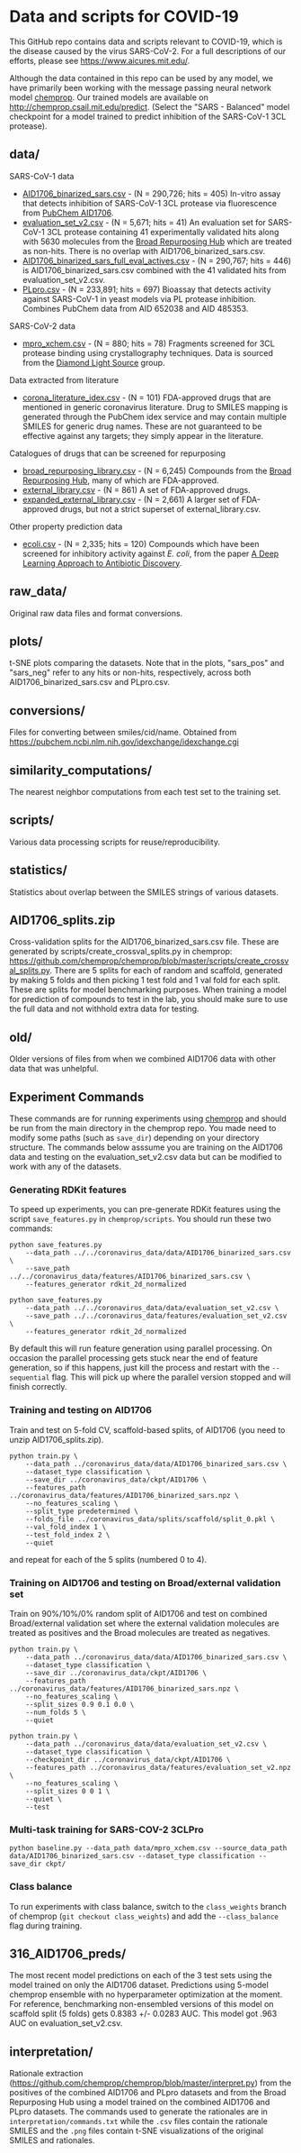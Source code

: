 # Data and scripts for COVID-19

This GitHub repo contains data and scripts relevant to COVID-19, which is the disease caused by the virus SARS-CoV-2. For a full descriptions of our efforts, please see https://www.aicures.mit.edu/.

Although the data contained in this repo can be used by any model, we have primarily been working with the message passing neural network model [chemprop](https://github.com/chemprop/chemprop). Our trained models are available on http://chemprop.csail.mit.edu/predict. (Select the "SARS - Balanced" model checkpoint for a model trained to predict inhibition of the SARS-CoV-1 3CL protease).

## data/

SARS-CoV-1 data
- [AID1706_binarized_sars.csv](https://github.com/yangkevin2/coronavirus_data/blob/master/data/AID1706_binarized_sars.csv) - (N = 290,726; hits = 405) In-vitro assay that detects inhibition of SARS-CoV-1 3CL protease via fluorescence from [PubChem AID1706](https://pubchem.ncbi.nlm.nih.gov/bioassay/1706).
- [evaluation_set_v2.csv](https://github.com/yangkevin2/coronavirus_data/blob/master/data/evaluation_set_v2.csv) - (N = 5,671; hits = 41) An evaluation set for SARS-CoV-1 3CL protease containing 41 experimentally validated hits along with 5630 molecules from the [Broad Repurposing Hub](https://www.broadinstitute.org/drug-repurposing-hub) which are treated as non-hits. There is no overlap with AID1706_binarized_sars.csv.
- [AID1706_binarized_sars_full_eval_actives.csv](https://github.com/yangkevin2/coronavirus_data/blob/master/data/AID1706_binarized_sars_full_eval_actives.csv) - (N = 290,767; hits = 446) is AID1706_binarized_sars.csv combined with the 41 validated hits from evaluation_set_v2.csv.
- [PLpro.csv](https://github.com/yangkevin2/coronavirus_data/blob/master/data/PLpro.csv) - (N = 233,891; hits = 697) Bioassay that detects activity against SARS-CoV-1 in yeast models via PL protease inhibition. Combines PubChem data from AID 652038 and AID 485353.

SARS-CoV-2 data
- [​mpro_xchem.csv](https://github.com/yangkevin2/coronavirus_data/blob/master/data/mpro_xchem.csv) - (N = 880; hits = 78) Fragments screened for 3CL protease binding using crystallography techniques. Data is sourced from the [Diamond Light Source](https://www.diamond.ac.uk/covid-19/for-scientists/Main-protease-structure-and-XChem.html) group.

​Data extracted from literature
- [corona_literature_idex.csv](https://github.com/yangkevin2/coronavirus_data/blob/master/data/corona_literature_idex.csv) - (N = 101) FDA-approved drugs that are mentioned in generic coronavirus literature. Drug to SMILES mapping is generated through the PubChem idex service and may contain multiple SMILES for generic drug names. These are not guaranteed to be effective against any targets; they simply appear in the literature.

​Catalogues of drugs that can be screened for repurposing
- [broad_repurposing_library.csv](https://github.com/yangkevin2/coronavirus_data/blob/master/data/broad_repurposing_library.csv) - (N = 6,245) Compounds from the [Broad Repurposing Hub](https://www.broadinstitute.org/drug-repurposing-hub), many of which are FDA-approved.
- [external_library.csv](https://github.com/yangkevin2/coronavirus_data/blob/master/data/external_library.csv) - (N = 861) A set of FDA-approved drugs.
- [expanded_external_library.csv](https://github.com/yangkevin2/coronavirus_data/blob/master/data/expanded_external_library.csv) - (N = 2,661) A larger set of FDA-approved drugs, but not a strict superset of external_library.csv.

Other property prediction data
- [ecoli.csv](https://github.com/yangkevin2/coronavirus_data/blob/master/data/ecoli.csv) - (N = 2,335; hits = 120) Compounds which have been screened for inhibitory activity against *E. coli*, from the paper [A Deep Learning Approach to Antibiotic Discovery](https://www.cell.com/cell/fulltext/S0092-8674(20)30102-1).

## raw_data/
Original raw data files and format conversions. 

## plots/
t-SNE plots comparing the datasets. Note that in the plots, "sars_pos" and "sars_neg" refer to any hits or non-hits, respectively, across both AID1706_binarized_sars.csv and PLpro.csv.

## conversions/
Files for converting between smiles/cid/name. Obtained from https://pubchem.ncbi.nlm.nih.gov/idexchange/idexchange.cgi

## similarity_computations/ 
The nearest neighbor computations from each test set to the training set. 

## scripts/ 
Various data processing scripts for reuse/reproducibility.

## statistics/ 
Statistics about overlap between the SMILES strings of various datasets.

## AID1706_splits.zip
Cross-validation splits for the AID1706_binarized_sars.csv file. These are generated by scripts/create_crossval_splits.py in chemprop: https://github.com/chemprop/chemprop/blob/master/scripts/create_crossval_splits.py. There are 5 splits for each of random and scaffold, generated by making 5 folds and then picking 1 test fold and 1 val fold for each split. These are splits for model benchmarking purposes. When training a model for prediction of compounds to test in the lab, you should make sure to use the full data and not withhold extra data for testing. 

## old/
Older versions of files from when we combined AID1706 data with other data that was unhelpful. 

## Experiment Commands

These commands are for running experiments using [chemprop](https://github.com/chemprop/chemprop) and should be run from the main directory in the chemprop repo. You made need to modify some paths (such as `save_dir`) depending on your directory structure. The commands below asssume you are training on the AID1706 data and testing on the evaluation_set_v2.csv data but can be modified to work with any of the datasets.

### Generating RDKit features

To speed up experiments, you can pre-generate RDKit features using the script `save_features.py` in `chemprop/scripts`. You should run these two commands:

```
python save_features.py
    --data_path ../../coronavirus_data/data/AID1706_binarized_sars.csv \
    --save_path ../../coronavirus_data/features/AID1706_binarized_sars.csv \
    --features_generator rdkit_2d_normalized
```

```
python save_features.py
    --data_path ../../coronavirus_data/data/evaluation_set_v2.csv \
    --save_path ../../coronavirus_data/features/evaluation_set_v2.csv \
    --features_generator rdkit_2d_normalized
```

By default this will run feature generation using parallel processing. On occasion the parallel processing gets stuck near the end of feature generation, so if this happens, just kill the process and restart with the `--sequential` flag. This will pick up where the parallel version stopped and will finish correctly.


### Training and testing on AID1706

Train and test on 5-fold CV, scaffold-based splits, of AID1706 (you need to unzip AID1706_splits.zip).

```
python train.py \
    --data_path ../coronavirus_data/data/AID1706_binarized_sars.csv \
    --dataset_type classification \
    --save_dir ../coronavirus_data/ckpt/AID1706 \
    --features_path ../coronavirus_data/features/AID1706_binarized_sars.npz \
    --no_features_scaling \
    --split_type predetermined \
    --folds_file ../coronavirus_data/splits/scaffold/split_0.pkl \
    --val_fold_index 1 \
    --test_fold_index 2 \
    --quiet
```

and repeat for each of the 5 splits (numbered 0 to 4). 

### Training on AID1706 and testing on Broad/external validation set

Train on 90%/10%/0% random split of AID1706 and test on combined Broad/external validation set where the external validation molecules are treated as positives and the Broad molecules are treated as negatives.

```
python train.py \
    --data_path ../coronavirus_data/data/AID1706_binarized_sars.csv \
    --dataset_type classification \
    --save_dir ../coronavirus_data/ckpt/AID1706 \
    --features_path ../coronavirus_data/features/AID1706_binarized_sars.npz \
    --no_features_scaling \
    --split_sizes 0.9 0.1 0.0 \
    --num_folds 5 \
    --quiet
```

```
python train.py \
    --data_path ../coronavirus_data/data/evaluation_set_v2.csv \
    --dataset_type classification \
    --checkpoint_dir ../coronavirus_data/ckpt/AID1706 \
    --features_path ../coronavirus_data/features/evaluation_set_v2.npz \
    --no_features_scaling \
    --split_sizes 0 0 1 \
    --quiet \
    --test
```

### Multi-task training for SARS-COV-2 3CLPro
```
python baseline.py --data_path data/mpro_xchem.csv --source_data_path data/AID1706_binarized_sars.csv --dataset_type classification --save_dir ckpt/
```

### Class balance

To run experiments with class balance, switch to the `class_weights` branch of chemprop (`git checkout class_weights`) and add the `--class_balance` flag during training.

## 316_AID1706_preds/ 

The most recent model predictions on each of the 3 test sets using the model trained on only the AID1706 dataset. Predictions using 5-model chemprop ensemble with no hyperparameter optimization at the moment. For reference, benchmarking non-ensembled versions of this model on scaffold split (5 folds) gets 0.8383 +/- 0.0283 AUC. This model got .963 AUC on evaluation_set_v2.csv. 

## interpretation/

Rationale extraction (https://github.com/chemprop/chemprop/blob/master/interpret.py) from the positives of the combined AID1706 and PLpro datasets and from the Broad Repurposing Hub using a model trained on the combined AID1706 and PLpro datasets. The commands used to generate the rationales are in `interpretation/commands.txt` while the `.csv` files contain the rationale SMILES and the `.png` files contain t-SNE visualizations of the original SMILES and rationales.
